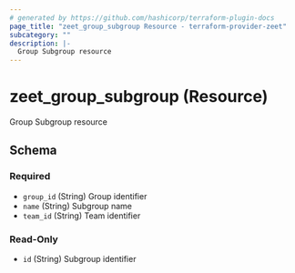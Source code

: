 ```yaml
---
# generated by https://github.com/hashicorp/terraform-plugin-docs
page_title: "zeet_group_subgroup Resource - terraform-provider-zeet"
subcategory: ""
description: |-
  Group Subgroup resource
---
```


# zeet_group_subgroup (Resource)

Group Subgroup resource



<!-- schema generated by tfplugindocs -->
## Schema

### Required

- `group_id` (String) Group identifier
- `name` (String) Subgroup name
- `team_id` (String) Team identifier

### Read-Only

- `id` (String) Subgroup identifier
